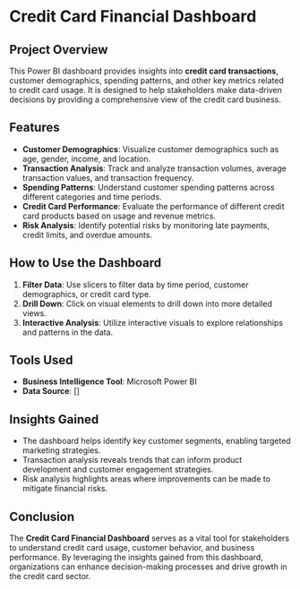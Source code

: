# Credit Card Financial Dashboard

## Project Overview
This Power BI dashboard provides insights into **credit card transactions**, customer demographics, spending patterns, and other key metrics related to credit card usage. It is designed to help stakeholders make data-driven decisions by providing a comprehensive view of the credit card business.

## Features
- **Customer Demographics**: Visualize customer demographics such as age, gender, income, and location.
- **Transaction Analysis**: Track and analyze transaction volumes, average transaction values, and transaction frequency.
- **Spending Patterns**: Understand customer spending patterns across different categories and time periods.
- **Credit Card Performance**: Evaluate the performance of different credit card products based on usage and revenue metrics.
- **Risk Analysis**: Identify potential risks by monitoring late payments, credit limits, and overdue amounts.

## How to Use the Dashboard
1. **Filter Data**: Use slicers to filter data by time period, customer demographics, or credit card type.
2. **Drill Down**: Click on visual elements to drill down into more detailed views.
3. **Interactive Analysis**: Utilize interactive visuals to explore relationships and patterns in the data.

## Tools Used
- **Business Intelligence Tool**: Microsoft Power BI
- **Data Source**: []

## Insights Gained
- The dashboard helps identify key customer segments, enabling targeted marketing strategies.
- Transaction analysis reveals trends that can inform product development and customer engagement strategies.
- Risk analysis highlights areas where improvements can be made to mitigate financial risks.

## Conclusion
The **Credit Card Financial Dashboard** serves as a vital tool for stakeholders to understand credit card usage, customer behavior, and business performance. By leveraging the insights gained from this dashboard, organizations can enhance decision-making processes and drive growth in the credit card sector.
